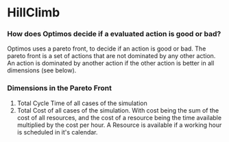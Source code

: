 # HillClimb

### How does Optimos decide if a evaluated action is good or bad?

Optimos uses a pareto front, to decide if an action is good or bad. The pareto front is a set of actions that are not dominated by any other action. An action is dominated by another action if the other action is better in all dimensions (see below).

### Dimensions in the Pareto Front

1. Total Cycle Time of all cases of the simulation
2. Total Cost of all cases of the simulation. With cost being the sum of the cost of all resources, and the cost of a resource being the time available multiplied by the cost per hour. A Resource is available if a working hour is scheduled in it's calendar.
